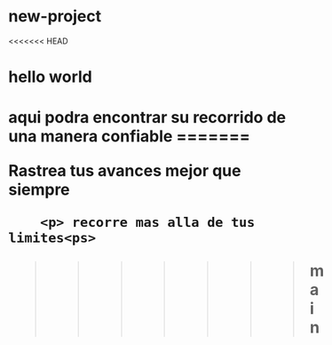 # new-project
<html>
   <head>
     
  </head>
<<<<<<< HEAD
   <h1> hello world<h1>   
  <body>
  	<a> aqui podra encontrar su recorrido de una manera confiable<a>
=======
 
  <body>
  	<p> Rastrea tus avances mejor que siempre<p>

  		<p> recorre mas alla de tus limites<ps>
>>>>>>> main
  </body>
      
</html>
